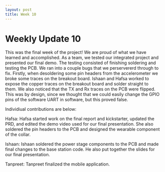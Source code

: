 ```yaml
---
layout: post
title: Week 10
---
```


# Weekly Update 10

This was the final week of the project! We are proud of what we have learned and accomplished. As a team, we tested our integrated project and presented our final demo. The testing consisted of finishing soldering and testing the PCB. We ran into a couple bugs that we perservererd through to fix. Firstly, when desoldering some pin headers from the accelerometer we broke some traces on the breakout board. Ishaan and Hafsa worked to expose the copper traces on the breakout board and solder straight to them. We also noticed that the TX and Rx traces on the PCB were flipped. This was by design, since we thought that we could easily change the GPIO pins of the software UART in software, but this proved false.

Individiual contributions are below:

Hafsa: Hafsa started work on the final report and kickstarter, updated the PRD, and edited the demo video used for our final presentation. She also soldered the pin headers to the PCB and designed the wearable component of the collar. 

Ishaan: Ishaan soldered the power stage components to the PCB and made final changes to the base station code. He also put together the slides for our final presentation. 

Tanpreet: Tanpreet finalized the mobile application.
